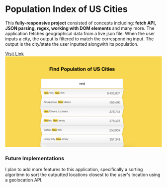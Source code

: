 # Population Index of US Cities

This **fully-responsive project** consisted of concepts including: **fetch API, JSON parsing, regex, working with DOM elements** and many more.
The application fetches geographical data from a live json file. When the user inputs a city, the output is filtered to match the corresponding input. The output is the city/state the user inputted alongwith its population.

[Visit Link](https://anantjawanda.github.io/Population-Index/)
![](site-screenshot3.png)

### Future Implementations

I plan to add more features to this application, specifically a sorting algoritmn to sort the outputted locations closest to the user's location using a geolocation API.

